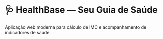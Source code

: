 # 🩺 HealthBase — Seu Guia de Saúde

Aplicação web moderna para cálculo de IMC e acompanhamento de indicadores de saúde.